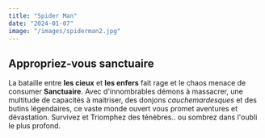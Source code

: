 ```yaml
---
title: "Spider Man"
date: "2024-01-07"
image: "/images/spiderman2.jpg"
---
```


## Appropriez-vous sanctuaire
La bataille entre __les cieux__ et __les enfers__ fait rage et le chaos menace de consumer __Sanctuaire__. Avec d'innombrables démons à massacrer, une multitude de capacités à maitriser, des donjons _cauchemardesques_ et des butins légendaires, ce vaste monde ouvert vous promet aventures et dévastation. Survivez et Triomphez des ténèbres.. ou sombrez dans l'oubli le plus profond.